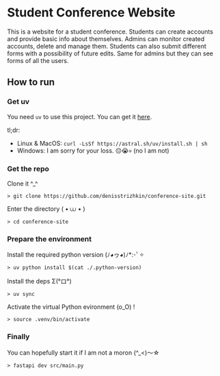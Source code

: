 # Student Conference Website

This is a website for a student conference. Students can create
accounts and provide basic info about themselves. Admins can monitor
created accounts, delete and manage them. Students can also submit different forms
with a possibility of future edits. Same for admins but they can see forms of all the users.

## How to run

### Get uv

You need `uv` to use this project. You can get it
[here](https://github.com/astral-sh/uv).

tl;dr:

- Linux & MacOS: `curl -LsSf https://astral.sh/uv/install.sh | sh`
- Windows: I am sorry for your loss. 😔😭💀 (no I am not)

### Get the repo

Clone it ^_^

```console
> git clone https://github.com/denisstrizhkin/conference-site.git
```

Enter the directory ( • ⩊ • )

```console
> cd conference-site
```

### Prepare the environment

Install the required python version (ﾉ◕ヮ◕)ﾉ*:･ﾟ✧

```console
> uv python install $(cat ./.python-version)
```

Install the deps Σ(°ロ°)

```console
> uv sync
```

Activate the virtual Python evironment (o_O) !

```console
> source .venv/bin/activate
```

### Finally

You can hopefully start it if I am not a moron (^_<)〜☆

```console
> fastapi dev src/main.py
```
